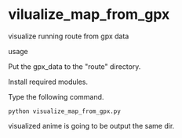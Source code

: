 # vilualize_map_from_gpx

visualize running route from gpx data

usage

Put the gpx_data to the "route" directory.

Install required modules.

Type the following command.

```
python visualize_map_from_gpx.py
```

visualized anime is going to be output the same dir.
